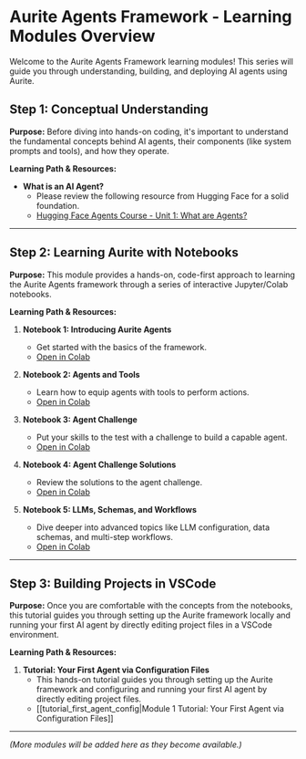 # Aurite Agents Framework - Learning Modules Overview

Welcome to the Aurite Agents Framework learning modules! This series will guide you through understanding, building, and deploying AI agents using Aurite.

## Step 1: Conceptual Understanding

**Purpose:** Before diving into hands-on coding, it's important to understand the fundamental concepts behind AI agents, their components (like system prompts and tools), and how they operate.

**Learning Path & Resources:**

*   **What is an AI Agent?**
    *   Please review the following resource from Hugging Face for a solid foundation.
    *   [Hugging Face Agents Course - Unit 1: What are Agents?](https://huggingface.co/learn/agents-course/en/unit1/what-are-agents)

---

## Step 2: Learning Aurite with Notebooks

**Purpose:** This module provides a hands-on, code-first approach to learning the Aurite Agents framework through a series of interactive Jupyter/Colab notebooks.

**Learning Path & Resources:**

1.  **Notebook 1: Introducing Aurite Agents**
    *   Get started with the basics of the framework.
    *   [Open in Colab](https://colab.research.google.com/drive/1rCHTcVhdCUElChksmFt22PZR2E74OJQn?usp=sharing)

2.  **Notebook 2: Agents and Tools**
    *   Learn how to equip agents with tools to perform actions.
    *   [Open in Colab](https://colab.research.google.com/drive/1Umm0TUSlgInpZQqVjWiBpvn5AUJGDkAo?usp=sharing)

3.  **Notebook 3: Agent Challenge**
    *   Put your skills to the test with a challenge to build a capable agent.
    *   [Open in Colab](https://colab.research.google.com/drive/1yN4NjIcS1vvpV0fG44wD9ErtcibwX0GI?usp=sharing)

4.  **Notebook 4: Agent Challenge Solutions**
    *   Review the solutions to the agent challenge.
    *   [Open in Colab](https://colab.research.google.com/drive/10rvdOIZ-FgwhWqUMkweRyLaevGR27S-M?usp=sharing)

5.  **Notebook 5: LLMs, Schemas, and Workflows**
    *   Dive deeper into advanced topics like LLM configuration, data schemas, and multi-step workflows.
    *   [Open in Colab](https://colab.research.google.com/drive/1lz_0FZwRK6jxXCITACEt0QO2Xk_tX7b4?usp=sharing)

---

## Step 3: Building Projects in VSCode

**Purpose:** Once you are comfortable with the concepts from the notebooks, this tutorial guides you through setting up the Aurite framework locally and running your first AI agent by directly editing project files in a VSCode environment.

**Learning Path & Resources:**

1.  **Tutorial: Your First Agent via Configuration Files**
    *   This hands-on tutorial guides you through setting up the Aurite framework and configuring and running your first AI agent by directly editing project files.
    *   [[tutorial_first_agent_config|Module 1 Tutorial: Your First Agent via Configuration Files]]

---

*(More modules will be added here as they become available.)*
